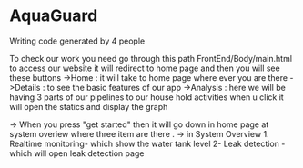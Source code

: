 # AquaGuard
Writing code generated by 4 people 

To check our work you need go through this path FrontEnd/Body/main.html to access our website 
it will redirect to home page and then you will see these buttons
->Home : it will take to home page where ever you are there
->Details : to see the basic features of our app
->Analysis : here we will be having 3 parts of our pipelines to our house hold activities when u click it will open the statics and display the graph

-> When you press "get started" then it will go down in home page at system overiew where three item are there .
-> in System Overview 1. Realtime monitoring- which show the water tank level 
                      2- Leak detection - which will open leak detection page 
                    
